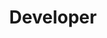 ---
name: "Keona Mae Pablo"
group: "member"
title: "Developer"
pronouns: "she/her"
img: "kpablo.jpg"
graduating_year: 2022
github: "knayan11"
---